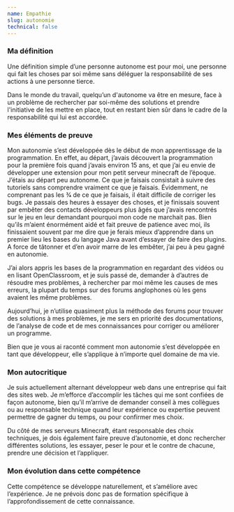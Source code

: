 ```yaml
---
name: Empathie
slug: autonomie
technical: false
---
```


### Ma définition

Une définition simple d’une personne autonome est pour moi, une personne qui fait les choses par soi même sans déléguer la responsabilité de ses actions à une personne tierce.

Dans le monde du travail, quelqu’un d'autonome va être en mesure, face à un problème de rechercher par soi-même des solutions et prendre l'initiative de les mettre en place, tout en restant bien sûr dans le cadre de la responsabilité qui lui est accordée.

### Mes éléments de preuve

Mon autonomie s’est développée dès le début de mon apprentissage de la programmation. En effet, au départ, j’avais découvert la programmation pour la première fois quand j’avais environ 15 ans, et que j’ai eu envie de développer une extension pour mon petit serveur minecraft de l’époque. J’étais au départ peu autonome. Ce que je faisais consistait à suivre des tutoriels sans comprendre vraiment ce que je faisais. Évidemment, ne comprenant pas les 3⁄4 de ce que je faisais, il était difficile de corriger les bugs. Je passais des heures à essayer des choses, et je finissais souvent par embêter des contacts développeurs plus âgés que j’avais rencontrés sur le jeu en leur demandant pourquoi mon code ne marchait pas. Bien qu’ils m’aient énormément aidé et fait preuve de patience avec moi, ils finissaient souvent par me dire que je ferais mieux d’apprendre dans un premier lieu les bases du langage Java avant d’essayer de faire des plugins. A force de tâtonner et d’en avoir marre de les embêter, j’ai peu à peu gagné en autonomie.

J’ai alors appris les bases de la programmation en regardant des vidéos ou en lisant OpenClassroom, et je suis passé de, demander à d’autres de résoudre mes problèmes, à rechercher par moi même les causes de mes erreurs, la plupart du temps sur des forums anglophones où les gens avaient les même problèmes.

Aujourd’hui, je n’utilise quasiment plus la méthode des forums pour trouver des solutions à mes problèmes, je me sers en priorité des documentations, de l’analyse de code et de mes connaissances pour corriger ou améliorer un programme.

Bien que je vous ai raconté comment mon autonomie s’est développée en tant que développeur, elle s’applique à n’importe quel domaine de ma vie.

### Mon autocritique

Je suis actuellement alternant développeur web dans une entreprise qui fait des sites web. Je m’efforce d’accomplir les tâches qui me sont confiées de façon autonome, bien qu’il m’arrive de demander conseil à mes collègues ou au responsable technique quand leur expérience ou expertise peuvent permettre de gagner du temps, ou pour confirmer mes choix.

Du côté de mes serveurs Minecraft, étant responsable des choix techniques, je dois également faire preuve d’autonomie, et donc rechercher différentes solutions, les essayer, peser le pour et le contre de chacune, prendre une décision et l’appliquer.

### Mon évolution dans cette compétence

Cette compétence se développe naturellement, et s’améliore avec l’expérience. Je ne prévois donc pas de formation spécifique à l’approfondissement de cette connaissance.
